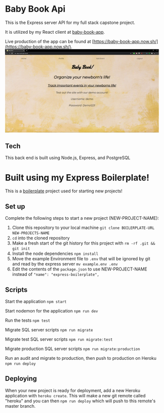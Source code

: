 # Baby Book Api

This is the Express server API for my full stack capstone project.

It is utilized by my React client at [baby-book-app](https://github.com/cbonner26118/baby-book-app).

Live production of the app can be found at [https://baby-book-app.now.sh/](https://baby-book-app.now.sh/).
![splash-page](SplashPage.PNG)

## Tech

This back end is built using Node.js, Express, and PostgreSQL

# Built using my Express Boilerplate!

This is a [boilerplate](https://github.com/cbonner26118/express-boilerplate) project used for starting new projects!

## Set up

Complete the following steps to start a new project (NEW-PROJECT-NAME):

1. Clone this repository to your local machine `git clone BOILERPLATE-URL NEW-PROJECTS-NAME`
2. `cd` into the cloned repository
3. Make a fresh start of the git history for this project with `rm -rf .git && git init`
4. Install the node dependencies `npm install`
5. Move the example Environment file to `.env` that will be ignored by git and read by the express server `mv example.env .env`
6. Edit the contents of the `package.json` to use NEW-PROJECT-NAME instead of `"name": "express-boilerplate",`

## Scripts

Start the application `npm start`

Start nodemon for the application `npm run dev`

Run the tests `npm test`

Migrate SQL server scripts `npm run migrate`

Migrate test SQL server scripts `npm run migrate:test`

Migrate production SQL server scripts `npm run migrate:production`

Run an audit and migrate to production, then push to production on Heroku `npm run deploy`

## Deploying

When your new project is ready for deployment, add a new Heroku application with `heroku create`. This will make a new git remote called "heroku" and you can then `npm run deploy` which will push to this remote's master branch.

